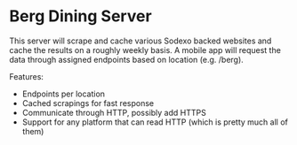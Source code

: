 # Berg Dining Server
This server will scrape and cache various Sodexo backed websites and cache the results on a roughly weekly basis. A mobile app will request the data through assigned endpoints based on location (e.g. /berg).

Features:
* Endpoints per location
* Cached scrapings for fast response
* Communicate through HTTP, possibly add HTTPS
* Support for any platform that can read HTTP (which is pretty much all of them)
